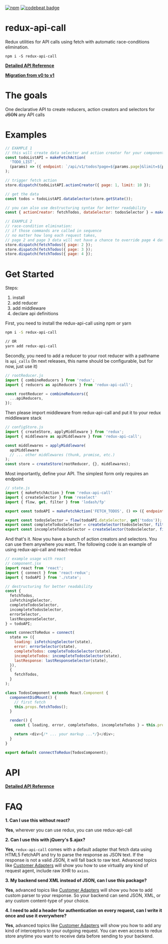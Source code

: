 [![npm](https://img.shields.io/npm/dm/redux-api-call.svg)](https://npm.im/redux-api-call) [![codebeat badge](https://codebeat.co/badges/a3c54dda-3816-4763-9041-32fff411c4a8)](https://codebeat.co/projects/github-com-tungv-redux-api-call-master)

# redux-api-call

Redux utilities for API calls using fetch with automatic race-conditions elimination.

```
npm i -S redux-api-call
```

[**Detailed API Reference**](https://github.com/tungv/redux-api-call/wiki/API-Reference)

[**Migration from v0 to v1**](https://github.com/tungv/redux-api-call/wiki/Migration-to-V1)

# The goals

One declarative API to create reducers, action creators and selectors for <del>JSON</del> any API calls

# Examples

```js
// EXAMPLE 1
// this will create data selector and action creator for your components to use
const todoListAPI = makeFetchAction(
  'TODO_LIST',
  (params) => ({ endpoint: `/api/v1/todos?page=${params.page}&limit=${params.limit}` })
);

// trigger fetch action
store.dispatch(todoListAPI.actionCreator({ page: 1, limit: 10 });

// get the data
const todos = todoListAPI.dataSelector(store.getState());

// you can also use destructuring syntax for better readability
const { actionCreator: fetchTodos, dataSelector: todosSelector } = makeFetchAction(/* ... */);

// EXAMPLE 2
// race-condition elimination:
// if those commands are called in sequence
// no matter how long each request takes,
// page 2 and page 3 data will not have a chance to override page 4 data.
store.dispatch(fetchTodos({ page: 2 });
store.dispatch(fetchTodos({ page: 3 });
store.dispatch(fetchTodos({ page: 4 });
```

# Get Started

Steps:

1.  install
2.  add reducer
3.  add middleware
4.  declare api definitions

First, you need to install the redux-api-call using npm or yarn

```bash
npm i -S redux-api-call

// OR
yarn add redux-api-call
```

Secondly, you need to add a reducer to your root reducer with a pathname is `api_calls` (In next releases, this name should be configurable, but for now, just use it)

```js
// rootReducer.js
import { combineReducers } from 'redux';
import { reducers as apiReducers } from 'redux-api-call';

const rootReducer = combineReducers({
  ...apiReducers,
});
```

Then please import middleware from redux-api-call and put it to your redux middleware stack

```js
// configStore.js
import { createStore, applyMiddleware } from 'redux';
import { middleware as apiMiddleware } from 'redux-api-call';

const middlewares = applyMiddleware(
  apiMiddleware
  // ... other middlewares (thunk, promise, etc.)
);
const store = createStore(rootReducer, {}, middlewares);
```

Most importantly, define your API. The simplest form only requires an endpoint

```js
// state.js
import { makeFetchAction } from 'redux-api-call'
import { createSelector } from 'reselect'
import { flow, get, filter } from 'lodash/fp'

export const todoAPI = makeFetchAction('FETCH_TODOS', () => ({ endpoint: '/api/v1/todos' });

export const todosSelector = flow(todoAPI.dataSelector, get('todos'));
export const completeTodosSelector = createSelector(todosSelector, filter(todo => todo.complete));
export const incompleteTodosSelector = createSelector(todosSelector, filter(todo => !todo.complete));
```

And that's it. Now you have a bunch of action creators and selectors. You can use them anywhere you want.
The following code is an example of using redux-api-call and react-redux

```js
// example usage with react
// component.jsx
import react from 'react';
import { connect } from 'react-redux';
import { todoAPI } from './state';

// destructuring for better readability
const {
  fetchTodos,
  isFetchingSelector,
  completeTodosSelector,
  incompleteTodosSelector,
  errorSelector,
  lastResponseSelector,
} = todoAPI;

const connectToRedux = connect(
  state => ({
    loading: isFetchingSelector(state),
    error: errorSelector(state),
    completeTodos: completeTodosSelector(state),
    incompleteTodos: incompleteTodosSelector(state),
    lastResponse: lastResponseSelector(state),
  }),
  {
    fetchTodos,
  }
);

class TodosComponent extends React.Component {
  componentDidMount() {
    // first fetch
    this.props.fetchTodos();
  }

  render() {
    const { loading, error, completeTodos, incompleteTodos } = this.props;

    return <div>{/* ... your markup ...*/}</div>;
  }
}

export default connectToRedux(TodosComponent);
```

# API

[**Detailed API Reference**](https://github.com/tungv/redux-api-call/wiki/API-Reference)

# FAQ

**1. Can I use this without react?**

**Yes**, wherever you can use redux, you can use redux-api-call

**2. Can I use this with jQuery's $.ajax?**

**Yes**, `redux-api-call` comes with a default adapter that fetch data using HTML5 FetchAPI and try to parse the response as JSON text. If the response is not a valid JSON, it will fall back to raw text.
Advanced topics like [Customer Adapters](https://github.com/tungv/redux-api-call/wiki/Custom-Adapter) will show you how to use virtually any kind of request agent, include raw XHR to `axios`.

**3. My backend send XML instead of JSON, can I use this package?**

**Yes**, advanced topics like [Customer Adapters](https://github.com/tungv/redux-api-call/wiki/Custom-Adapter) will show you how to add custom parser to your response. So your backend can send JSON, XML, or any custom content-type of your choice.

**4. I need to add a header for authentication on every request, can I write it once and use it everywhere?**

**Yes**, advanced topics like [Customer Adapters](https://github.com/tungv/redux-api-call/wiki/Custom-Adapter) will show you how to add any kind of interceptors to your outgoing request. You can even access to redux store anytime you want to receive data before sending to your backend.
